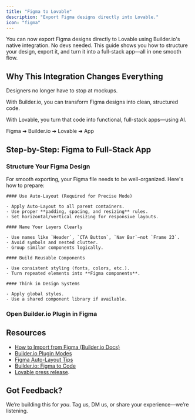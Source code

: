 ```yaml
---
title: "Figma to Lovable"
description: "Export Figma designs directly into Lovable."
icon: "figma"
---
```


You can now export Figma designs directly to Lovable using Builder.io's native integration. No devs needed. This guide shows you how to structure your design, export it, and turn it into a full-stack app—all in one smooth flow.

## Why This Integration Changes Everything

Designers no longer have to stop at mockups.

With Builder.io, you can transform Figma designs into clean, structured code.

With Lovable, you turn that code into functional, full-stack apps—using AI.

Figma ➜ Builder.io ➜ Lovable ➜ App

## Step-by-Step: Figma to Full-Stack App

### Structure Your Figma Design
For smooth exporting, your Figma file needs to be well-organized. Here's how to prepare:

    #### Use Auto-Layout (Required for Precise Mode)

    - Apply Auto-Layout to all parent containers.
    - Use proper **padding, spacing, and resizing** rules.
    - Set horizontal/vertical resizing for responsive layouts.

    #### Name Your Layers Clearly

    - Use names like `Header`, `CTA Button`, `Nav Bar`—not `Frame 23`.
    - Avoid symbols and nested clutter.
    - Group similar components logically.

    #### Build Reusable Components

    - Use consistent styling (fonts, colors, etc.).
    - Turn repeated elements into **Figma components**.

    #### Think in Design Systems

    - Apply global styles.
    - Use a shared component library if available.

    

### Open Builder.io Plugin in Figma

  
  
</Steps>

## Resources

- [How to Import from Figma (](https://www.builder.io/c/docs/import-from-figma)[Builder.io](http://Builder.io)[ Docs)](https://www.builder.io/c/docs/import-from-figma)
- [Builder.io](http://Builder.io)[ Plugin Modes](https://www.builder.io/c/docs/figma-plugin-modes)
- [Figma Auto-Layout Tips](https://www.builder.io/c/docs/figma-auto-layout)
- [Builder.io](http://Builder.io)[: Figma to Code](https://www.builder.io/figma-to-code)
- [Lovable press release](https://lovable.dev/blog/2025-01-22-figma-to-lovable-builder-io-native-integration).

## Got Feedback?

We’re building this for _you_. Tag us, DM us, or share your experience—we’re listening.